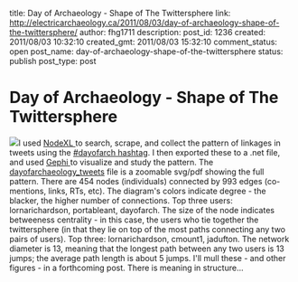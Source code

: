 title: Day of Archaeology - Shape of The Twittersphere
link: http://electricarchaeology.ca/2011/08/03/day-of-archaeology-shape-of-the-twittersphere/
author: fhg1711
description: 
post_id: 1236
created: 2011/08/03 10:32:10
created_gmt: 2011/08/03 15:32:10
comment_status: open
post_name: day-of-archaeology-shape-of-the-twittersphere
status: publish
post_type: post

# Day of Archaeology - Shape of The Twittersphere

![](http://electricarchaeologist.files.wordpress.com/2011/08/dayofarch-tweets-detail.jpg)I used [NodeXL ](http://nodexl.codeplex.com/)to search, scrape, and collect the pattern of linkages in tweets using the [#dayofarch hashtag](http://twitter.com/#!/search/dayofarch). I then exported these to a .net file, and used [Gephi ](http://gephi.org)to visualize and study the pattern. The [dayofarchaeology_tweets](http://electricarchaeologist.files.wordpress.com/2011/08/dayofarchaeology_tweets.pdf) file is a zoomable svg/pdf showing the full pattern. There are 454 nodes (individuals) connected by 993 edges (co-mentions, links, RTs, etc). The diagram's colors indicate degree - the blacker, the higher number of connections. Top three users: lornarichardson, portableant, dayofarch. The size of the node indicates betweeness centrality - in this case, the users who tie together the twittersphere (in that they lie on top of the most paths connecting any two pairs of users). Top three: lornarichardson, cmount1, jadufton. The network diameter is 13, meaning that the longest path between any two users is 13 jumps; the average path length is about 5 jumps. I'll mull these - and other figures - in a forthcoming post. There is meaning in structure...